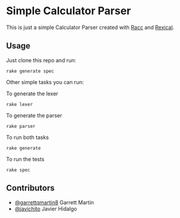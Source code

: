 # Simple Calculator Parser
This is just a simple Calculator Parser created with [Racc](https://github.com/tenderlove/racc) and [Rexical](https://github.com/tenderlove/rexical).

## Usage

Just clone this repo and run:

    rake generate spec

Other simple tasks you can run:

To generate the lexer

    rake lexer 

To generate the parser

    rake parser

To run both tasks

    rake generate

To run the tests

    rake spec

## Contributors

- [@garrettqmartin8](https://github.com/garrettqmartin8) Garrett Martin
- [@javichito](https://github.com/javichito) Javier Hidalgo